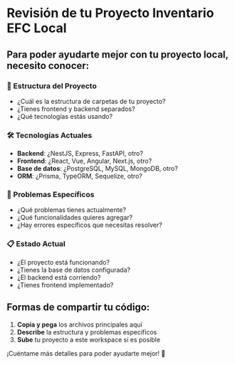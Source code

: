 # Revisión de tu Proyecto Inventario EFC Local

## Para poder ayudarte mejor con tu proyecto local, necesito conocer:

### 📁 Estructura del Proyecto
- ¿Cuál es la estructura de carpetas de tu proyecto?
- ¿Tienes frontend y backend separados?
- ¿Qué tecnologías estás usando?

### 🛠️ Tecnologías Actuales
- **Backend**: ¿NestJS, Express, FastAPI, otro?
- **Frontend**: ¿React, Vue, Angular, Next.js, otro?
- **Base de datos**: ¿PostgreSQL, MySQL, MongoDB, otro?
- **ORM**: ¿Prisma, TypeORM, Sequelize, otro?

### 🎯 Problemas Específicos
- ¿Qué problemas tienes actualmente?
- ¿Qué funcionalidades quieres agregar?
- ¿Hay errores específicos que necesitas resolver?

### 📋 Estado Actual
- ¿El proyecto está funcionando?
- ¿Tienes la base de datos configurada?
- ¿El backend está corriendo?
- ¿Tienes frontend implementado?

## Formas de compartir tu código:

1. **Copia y pega** los archivos principales aquí
2. **Describe** la estructura y problemas específicos
3. **Sube** tu proyecto a este workspace si es posible

¡Cuéntame más detalles para poder ayudarte mejor! 🚀